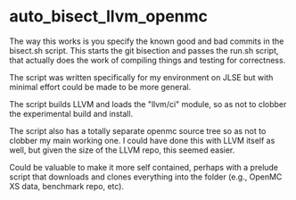 # auto_bisect_llvm_openmc

The way this works is you specify the known good and bad commits
in the bisect.sh script. This starts the git bisection and passes
the run.sh script, that actually does the work of compiling things
and testing for correctness.

The script was written specifically for my environment on JLSE
but with minimal effort could be made to be more general.

The script builds LLVM and loads the "llvm/ci" module, so as not
to clobber the experimental build and install.

The script also has a totally separate openmc source tree so
as not to clobber my main working one. I could have done this
with LLVM itself as well, but given the size of the LLVM repo,
this seemed easier.

Could be valuable to make it more self contained, perhaps
with a prelude script that downloads and clones everything
into the folder (e.g., OpenMC XS data, benchmark repo, etc).
